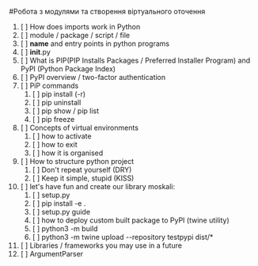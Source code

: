 #Робота з модулями та створення віртуального оточення

1. [ ] How does imports work in Python
2. [ ] module / package / script / file
3. [ ] __name__ and entry points in python programs
4. [ ] __init__.py
5. [ ] What is PIP(PIP Installs Packages / Preferred Installer Program) and PyPI (Python Package Index)
6. [ ] PyPI overview /  two-factor authentication
7. [ ] PiP commands
    1. [ ] pip install (-r)
    2. [ ] pip uninstall
    3. [ ] pip show / pip list
    4. [ ] pip freeze
8. [ ] Concepts of virtual environments
    1. [ ] how to activate
    2. [ ] how to exit
    3. [ ] how it is organised
9. [ ] How to structure python project
    1. [ ] Don't repeat yourself (DRY)
    2. [ ] Keep it simple, stupid (KISS)
10. [ ] let's have fun and create our library moskali:
    1. [ ] setup.py
    2. [ ] pip install -e .
    3. [ ] setup.py guide
    4. [ ] how to deploy custom built package to PyPI (twine utility)
    5. [ ] python3 -m build
    6. [ ] python3 -m twine upload --repository testpypi dist/*
11. [ ] Libraries / frameworks you may use in a future
12. [ ] ArgumentParser